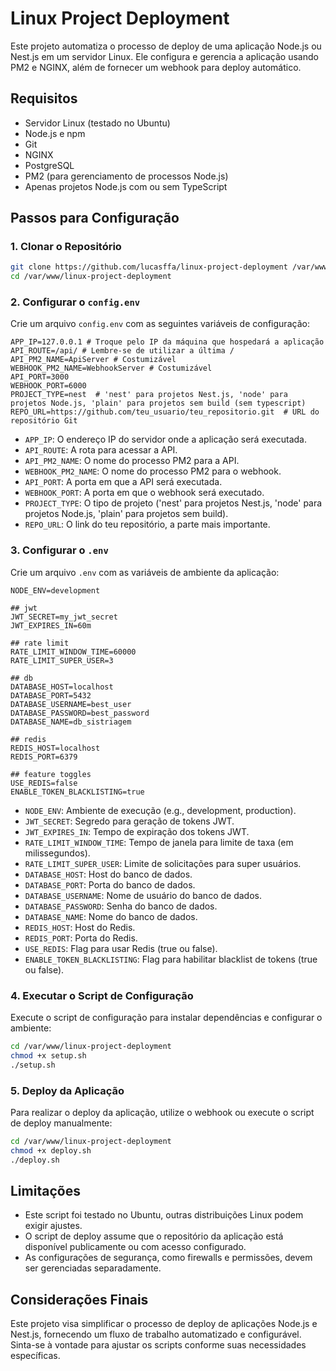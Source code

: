 
   # Linux Project Deployment

   Este projeto automatiza o processo de deploy de uma aplicação Node.js ou Nest.js em um servidor Linux. Ele configura e gerencia a aplicação usando PM2 e NGINX, além de fornecer um webhook para deploy automático.

   ## Requisitos

   - Servidor Linux (testado no Ubuntu)
   - Node.js e npm
   - Git
   - NGINX
   - PostgreSQL
   - PM2 (para gerenciamento de processos Node.js)
   - Apenas projetos Node.js com ou sem TypeScript

   ## Passos para Configuração

   ### 1. Clonar o Repositório

   ```bash
   git clone https://github.com/lucasffa/linux-project-deployment /var/www/linux-project-deployment
   cd /var/www/linux-project-deployment
   ```

   ### 2. Configurar o `config.env`

   Crie um arquivo `config.env` com as seguintes variáveis de configuração:

   ```plaintext
   APP_IP=127.0.0.1 # Troque pelo IP da máquina que hospedará a aplicação
   API_ROUTE=/api/ # Lembre-se de utilizar a última /
   API_PM2_NAME=ApiServer # Costumizável
   WEBHOOK_PM2_NAME=WebhookServer # Costumizável
   API_PORT=3000
   WEBHOOK_PORT=6000
   PROJECT_TYPE=nest  # 'nest' para projetos Nest.js, 'node' para projetos Node.js, 'plain' para projetos sem build (sem typescript)
   REPO_URL=https://github.com/teu_usuario/teu_repositorio.git  # URL do repositório Git
   ```

   - `APP_IP`: O endereço IP do servidor onde a aplicação será executada.
   - `API_ROUTE`: A rota para acessar a API.
   - `API_PM2_NAME`: O nome do processo PM2 para a API.
   - `WEBHOOK_PM2_NAME`: O nome do processo PM2 para o webhook.
   - `API_PORT`: A porta em que a API será executada.
   - `WEBHOOK_PORT`: A porta em que o webhook será executado.
   - `PROJECT_TYPE`: O tipo de projeto ('nest' para projetos Nest.js, 'node' para projetos Node.js, 'plain' para projetos sem build).
   - `REPO_URL`: O link do teu repositório, a parte mais importante.

   ### 3. Configurar o `.env`

   Crie um arquivo `.env` com as variáveis de ambiente da aplicação:

   ```plaintext
   NODE_ENV=development

   ## jwt
   JWT_SECRET=my_jwt_secret
   JWT_EXPIRES_IN=60m

   ## rate limit
   RATE_LIMIT_WINDOW_TIME=60000
   RATE_LIMIT_SUPER_USER=3

   ## db
   DATABASE_HOST=localhost
   DATABASE_PORT=5432
   DATABASE_USERNAME=best_user
   DATABASE_PASSWORD=best_password
   DATABASE_NAME=db_sistriagem

   ## redis
   REDIS_HOST=localhost
   REDIS_PORT=6379

   ## feature toggles
   USE_REDIS=false
   ENABLE_TOKEN_BLACKLISTING=true
   ```

   - `NODE_ENV`: Ambiente de execução (e.g., development, production).
   - `JWT_SECRET`: Segredo para geração de tokens JWT.
   - `JWT_EXPIRES_IN`: Tempo de expiração dos tokens JWT.
   - `RATE_LIMIT_WINDOW_TIME`: Tempo de janela para limite de taxa (em milissegundos).
   - `RATE_LIMIT_SUPER_USER`: Limite de solicitações para super usuários.
   - `DATABASE_HOST`: Host do banco de dados.
   - `DATABASE_PORT`: Porta do banco de dados.
   - `DATABASE_USERNAME`: Nome de usuário do banco de dados.
   - `DATABASE_PASSWORD`: Senha do banco de dados.
   - `DATABASE_NAME`: Nome do banco de dados.
   - `REDIS_HOST`: Host do Redis.
   - `REDIS_PORT`: Porta do Redis.
   - `USE_REDIS`: Flag para usar Redis (true ou false).
   - `ENABLE_TOKEN_BLACKLISTING`: Flag para habilitar blacklist de tokens (true ou false).

   ### 4. Executar o Script de Configuração

   Execute o script de configuração para instalar dependências e configurar o ambiente:

   ```bash
   cd /var/www/linux-project-deployment
   chmod +x setup.sh
   ./setup.sh
   ```

   ### 5. Deploy da Aplicação

   Para realizar o deploy da aplicação, utilize o webhook ou execute o script de deploy manualmente:

   ```bash
   cd /var/www/linux-project-deployment
   chmod +x deploy.sh
   ./deploy.sh
   ```

   ## Limitações

   - Este script foi testado no Ubuntu, outras distribuições Linux podem exigir ajustes.
   - O script de deploy assume que o repositório da aplicação está disponível publicamente ou com acesso configurado.
   - As configurações de segurança, como firewalls e permissões, devem ser gerenciadas separadamente.

   ## Considerações Finais

   Este projeto visa simplificar o processo de deploy de aplicações Node.js e Nest.js, fornecendo um fluxo de trabalho automatizado e configurável. Sinta-se à vontade para ajustar os scripts conforme suas necessidades específicas.
